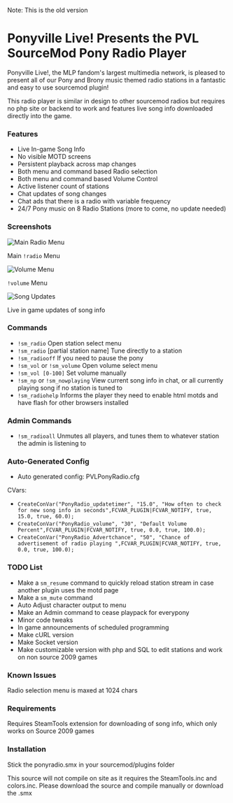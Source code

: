 Note: This is the old version

# Ponyville Live! Presents the PVL SourceMod Pony Radio Player

Ponyville Live!, the MLP fandom's largest multimedia network, is pleased to present all of our Pony and Brony music themed radio stations in a fantastic and easy to use sourcemod plugin!

This radio player is similar in design to other sourcemod radios but requires no php site or backend to work and features live song info downloaded directly into the game.

### Features

* Live In-game Song Info
* No visible MOTD screens
* Persistent playback across map changes
* Both menu and command based Radio selection
* Both menu and command based Volume Control
* Active listener count of stations
* Chat updates of song changes
* Chat ads that there is a radio with variable frequency
* 24/7 Pony music on 8 Radio Stations (more to come, no update needed)

### Screenshots

![Main Radio Menu](https://raw.githubusercontent.com/BravelyBlue/PVLive-SourceMod/master/docs/radio_menu.png)

Main `!radio` Menu

![Volume Menu](https://raw.githubusercontent.com/BravelyBlue/PVLive-SourceMod/master/docs/volume_menu.png)

`!volume` Menu

![Song Updates](https://raw.githubusercontent.com/BravelyBlue/PVLive-SourceMod/master/docs/song_updates.png)

Live in game updates of song info

### Commands

* `!sm_radio` Open station select menu
* `!sm_radio` [partial station name] Tune directly to a station
* `!sm_radiooff` If you need to pause the pony
* `!sm_vol` or `!sm_volume` Open volume select menu
* `!sm_vol [0-100]` Set volume manually
* `!sm_np` or `!sm_nowplaying` View current song info in chat, or all currently playing song if no station is tuned to
* `!sm_radiohelp` Informs the player they need to enable html motds and have flash for other browsers installed

### Admin Commands

* `!sm_radioall` Unmutes all players, and tunes them to whatever station the admin is listening to

### Auto-Generated Config

* Auto generated config: PVLPonyRadio.cfg

CVars:

* `CreateConVar("PonyRadio_updatetimer", "15.0", "How often to check for new song info in seconds",FCVAR_PLUGIN|FCVAR_NOTIFY, true, 15.0, true, 60.0);`
* `CreateConVar("PonyRadio_volume", "30", "Default Volume Percent",FCVAR_PLUGIN|FCVAR_NOTIFY, true, 0.0, true, 100.0);`
* `CreateConVar("PonyRadio_Advertchance", "50", "Chance of advertisement of radio playing ",FCVAR_PLUGIN|FCVAR_NOTIFY, true, 0.0, true, 100.0);`

### TODO List

* Make a `sm_resume` command to quickly reload station stream in case another plugin uses the motd page
* Make a `sm_mute` command
* Auto Adjust character output to menu
* Make an Admin command to cease playpack for everypony
* Minor code tweaks
* In game announcements of scheduled programming
* Make cURL version
* Make Socket version
* Make customizable version with php and SQL to edit stations and work on non source 2009 games

### Known Issues

Radio selection menu is maxed at 1024 chars

### Requirements

Requires SteamTools extension for downloading of song info, which only works on Source 2009 games

### Installation

Stick the ponyradio.smx in your sourcemod/plugins folder

This source will not compile on site as it requires the SteamTools.inc and colors.inc. Please download the source and compile manually or download the .smx
